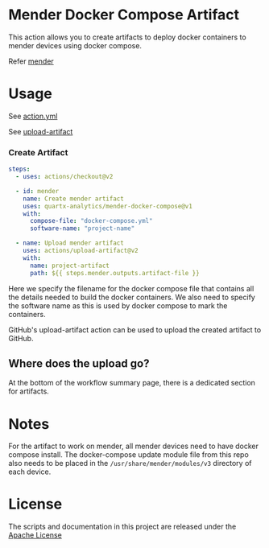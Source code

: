 # Mender Docker Compose Artifact
This action allows you to create artifacts to deploy docker containers to mender devices using docker compose.


Refer [mender](https://mender.io/)

# Usage
See [action.yml](action.yml)

See [upload-artifact](https://github.com/actions/upload-artifact)


### Create Artifact
```yaml
steps:
  - uses: actions/checkout@v2

  - id: mender
    name: Create mender artifact
    uses: quartx-analytics/mender-docker-compose@v1
    with:
      compose-file: "docker-compose.yml"
      software-name: "project-name"

  - name: Upload mender artifact
    uses: actions/upload-artifact@v2
    with:
      name: project-artifact
      path: ${{ steps.mender.outputs.artifact-file }}
```
Here we specify the filename for the docker compose file that contains
all the details needed to build the docker containers.
We also need to specify the software name as this is used by docker compose to mark the containers.

GitHub's upload-artifact action can be used to upload the created artifact to GitHub.


## Where does the upload go?
At the bottom of the workflow summary page, there is a dedicated section for artifacts.


# Notes
For the artifact to work on mender, all mender devices need to have docker compose install.
The docker-compose update module file from this repo also needs to be placed in the
`/usr/share/mender/modules/v3` directory of each device.

# License
The scripts and documentation in this project are released under the [Apache License](LICENSE)
